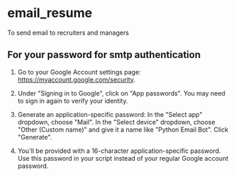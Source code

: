 # email_resume
To send email to recruiters and managers

## For your password for smtp authentication

1. Go to your Google Account settings page: https://myaccount.google.com/security.

2. Under "Signing in to Google", click on "App passwords". You may need to sign in again to verify your identity.

3. Generate an application-specific password:
        In the "Select app" dropdown, choose "Mail".
        In the "Select device" dropdown, choose "Other (Custom name)" and give it a name like "Python Email Bot".
        Click "Generate".

4. You'll be provided with a 16-character application-specific password. Use this password in your script instead of your regular Google account password.
